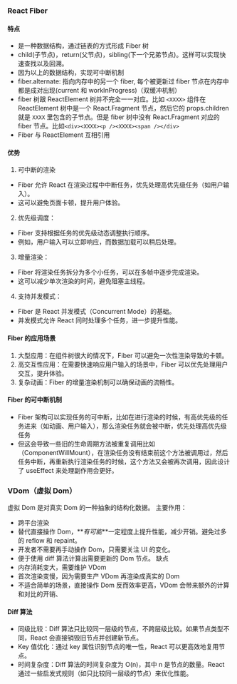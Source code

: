 ### React Fiber
#### 特点
- 是一种数据结构，通过链表的方式形成 Fiber 树
- child(子节点)，return(父节点)，sibling(下一个兄弟节点)。这样可以实现快速查找以及回溯。
- 因为以上的数据结构，实现可中断机制
- fiber.alternate: 指向内存中的另一个 fiber, 每个被更新过 fiber 节点在内存中都是成对出现(current 和 workInProgress)（双缓冲机制）
- fiber 树跟 ReactElement 树并不完全一一对应。比如 `<XXXX>` 组件在 ReactElement 树中是一个 React.Fragment 节点，然后它的 props.children 就是 `XXXX` 里包含的子节点。但是 fiber 树中没有 React.Fragment 对应的 fiber 节点。比如`<div><XXXX><p /><XXXX><span /></div>`
- Fiber 与 ReactElement 互相引用
#### 优势
1. 可中断的渲染
  - Fiber 允许 React 在渲染过程中中断任务，优先处理高优先级任务（如用户输入）。
  - 这可以避免页面卡顿，提升用户体验。
2. 优先级调度：
  - Fiber 支持根据任务的优先级动态调整执行顺序。
  - 例如，用户输入可以立即响应，而数据加载可以稍后处理。
3. 增量渲染：
  - Fiber 将渲染任务拆分为多个小任务，可以在多帧中逐步完成渲染。
  - 这可以减少单次渲染的时间，避免阻塞主线程。
4. 支持并发模式：
  - Fiber 是 React 并发模式（Concurrent Mode）的基础。
  - 并发模式允许 React 同时处理多个任务，进一步提升性能。
#### Fiber 的应用场景
1. 大型应用：在组件树很大的情况下，Fiber 可以避免一次性渲染导致的卡顿。
2. 高交互性应用：在需要快速响应用户输入的场景中，Fiber 可以优先处理用户交互，提升体验。
3. 复杂动画：Fiber 的增量渲染机制可以确保动画的流畅性。

#### Fiber 的可中断机制
- Fiber 架构可以实现任务的可中断，比如在进行渲染的时候，有高优先级的任务进来（如动画、用户输入），那么渲染任务就会被中断，优先处理高优先级任务
- 但这会导致一些旧的生命周期方法被重复调用比如（ComponentWillMount），在渲染任务没有结束前这个方法被调用过，然后任务中断，再重新执行渲染任务的时候，这个方法又会被再次调用，因此设计了 useEffect 来处理副作用会更好。

### VDom（虚拟 Dom）
虚拟 Dom 是对真实 Dom 的一种抽象的结构化数据。
主要作用：
  - 跨平台渲染
  - 替代直接操作 Dom，**_有可能_**一定程度上提升性能，减少开销。避免过多的 reflow 和 repaint。
  - 开发者不需要再手动操作 Dom，只需要关注 UI 的变化。
  - 便于使用 diff 算法计算出需要更新的 Dom 节点。
缺点
  - 内存消耗变大，需要维护 VDom
  - 首次渲染变慢，因为需要生产 VDom 再渲染成真实的 Dom
  - 不适合简单的场景，直接操作 Dom 反而效率更高，VDom 会带来额外的计算和对比的开销、
#### Diff 算法
- 同级比较：Diff 算法只比较同一层级的节点，不跨层级比较。如果节点类型不同，React 会直接销毁旧节点并创建新节点。
- Key 值优化：通过 key 属性识别节点的唯一性，React 可以更高效地复用节点。
- 时间复杂度：Diff 算法的时间复杂度为 O(n)，其中 n 是节点的数量。React 通过一些启发式规则（如只比较同一层级的节点）来优化性能。